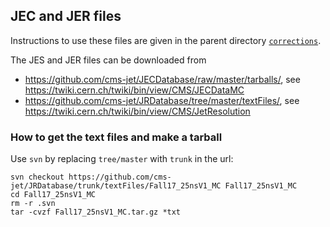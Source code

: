 ## JEC and JER files

Instructions to use these files are given in the parent directory [`corrections`](..#jetmet-corrections).

The JES and JER files can be downloaded from
* <https://github.com/cms-jet/JECDatabase/raw/master/tarballs/>, see <https://twiki.cern.ch/twiki/bin/view/CMS/JECDataMC>
* <https://github.com/cms-jet/JRDatabase/tree/master/textFiles/>, see <https://twiki.cern.ch/twiki/bin/view/CMS/JetResolution>


### How to get the text files and make a tarball

Use `svn` by replacing `tree/master` with `trunk` in the url:
```
svn checkout https://github.com/cms-jet/JRDatabase/trunk/textFiles/Fall17_25nsV1_MC Fall17_25nsV1_MC
cd Fall17_25nsV1_MC
rm -r .svn
tar -cvzf Fall17_25nsV1_MC.tar.gz *txt
```

